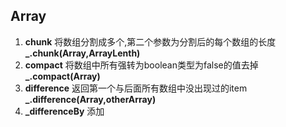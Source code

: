 ## Array
1. **chunk** 将数组分割成多个,第二个参数为分割后的每个数组的长度
**_.chunk(Array,ArrayLenth)**
2. **compact** 将数组中所有强转为boolean类型为false的值去掉
**_.compact(Array)**
3. **difference** 返回第一个与后面所有数组中没出现过的item
**_.difference(Array,otherArray)**
4. **_differenceBy** 添加